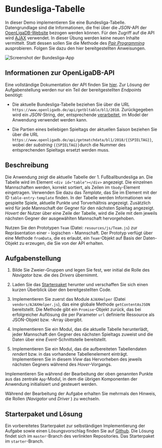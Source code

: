 <a class="github-button button" href="https://github.com/Multimedia-Engineering-Regensburg-Demos/MME-Bundesliga"></a> 
# Bundesliga-Tabelle

In dieser Demo implementieren Sie eine Bundesliga-Tabelle. Datengrundlage sind die Informationen, die frei über die *JSON*-API der [OpenLigaDB-Website](https://www.openligadb.de/) bezogen werden können. Für den Zugriff auf die API wird [AJAX](../../MME/ajax) verwendet. In dieser Übung werden keine neuen Inhalte vermittelt. Statt dessen sollen Sie die Methode des [*Pair Programming*](./pair-programming) ausprobieren. Folgen Sie dazu den hier bereitgestellten Anweisungen.

![Screenshot der Bundesliga-App](../../img/demos/bundesliga-app-complete.png)

## Informationen zur OpenLigaDB-API

Eine vollständige Dokumentation der API finden Sie [hier](https://github.com/OpenLigaDB/OpenLigaDB-Samples). Zur Lösung der Aufgabenstellung werden nur ein Teil der bereitgestellten *Endpoints* benötigt:

- Die aktuelle Bundesliga-Tabelle beziehen Sie über die URL `https://www.openligadb.de/api/getbltable/bl1/2018`. Zurückgegeben wird ein *JSON*-String, der, entsprechende [verarbeitet](../../MME/ajax/#json), im Model der Anwendung verwendet werden kann.

- Die Partien eines beliebigen Spieltags der aktuellen Saison beziehen Sie über die URL `https://www.openligadb.de/api/getmatchdata/bl1/2018/{{SPIELTAG}}`, wobei der *substring* `{{SPIELTAG}}`durch die Nummer des entsprechenden Spieltags ersetzt werden muss.

## Beschreibung

Die Anwendung zeigt die aktuelle Tabelle der 1. Fußballbundesliga an. Die Tabelle wird im Element `<div id="table"></div>` angezeigt. Die einzelnen Mannschaften werden, korrekt sortiert, als Zeilen im `tbody`-Element eingetragen. Verwenden Sie dazu das *Template*, das Sie im Element mit der ID `table-entry-template` finden. In der Tabelle werden Informationen wie gespielte Spiele, aktuelle Punkte und Torverhältnis angezeigt. Zusätzlich wird für jede Mannschaft der Gegner für den nächsten Spieltag angezeigt. *Hovert* der Nutzer über eine Zeile der Tabelle, wird die Zeile mit dem jeweils nächsten Gegner der ausgewählten Mannschaft hervorgehoben. 

Nutzen Sie den Prototypen `Team` (Datei: `resources/js/Team.js`) zur Repräsentation einer - logischen - Mannschaft. Der Prototyp verfügt über eine Methode `fromData`, die es erlaubt, ein `Team`-Objekt auf Basis der Daten-Objekt zu erzeugen, die Sie von der API erhalten.

## Aufgabenstellung

1. Bilde Sie Zweier-Gruppen und legen Sie fest, wer initial die Rolle des *Navigator* bzw. die des *Drivers* übernimmt.

2. Laden Sie das [Starterpaket](https://github.com/Multimedia-Engineering-Regensburg-Demos/MME-Bundesliga) herunter und verschaffen Sie sich einen kurzen Überblick über den bereitgestellten Code.

3. Implementieren Sie zuerst das Module `AJAXHelper` (Datei `vendors/AJAXHelper.js`), das eine globale Methode `getContentAsJSON` bereitstellt. Die Methode gibt ein `Promise`-Objekt zurück, das bei erfolgreicher Auflösung die per Parameter `url` definierte Ressource als JSON-Objekt bzw. -Array übergibt.

4. Implementieren Sie ein Modul, das die aktuelle Tabelle herunterlädt, jeder Mannschaft den Gegner des nächsten Spieltags zuweist und die Daten über eine *Event*-Schnittstelle bereitstellt.

5. Implementieren Sie ein Modul, das die aufbereiteten Tabellendaten *rendert* bzw. in das vorhandene Tabellenelement einträgt. Implementieren Sie in diesem *View* das Hervorheben des jeweils nächsten Gegners während des *Hover*-Vorgangs.

Implementieren Sie während der Bearbeitung der oben genannten Punkte aus das zentrale `App`-Modul, in dem die übrigen Komponenten der Anwendung initialisiert und gesteuert werden. 

Während der Bearbeitung der Aufgabe erhalten Sie mehrmals den Hinweis, die Rollen (*Navigator* und *Driver* ) zu wechseln.

## Starterpaket und Lösung

Ein vorbereitetes Starterpaket zur selbständigen Implementierung der Aufgabe sowie einen Lösungsvorschlag finden Sie auf [Github](https://github.com/Multimedia-Engineering-Regensburg-Demos/MME-Bundesliga). Die Lösung findet sich im `master`-Branch des verlinkten Repositories. Das Starterpaket im `starter`-Branch.